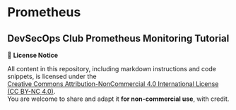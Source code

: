# Prometheus
DevSecOps Club Prometheus Monitoring Tutorial
---

📢 **License Notice**

All content in this repository, including markdown instructions and code snippets, is licensed under the  
[Creative Commons Attribution-NonCommercial 4.0 International License (CC BY-NC 4.0)](https://creativecommons.org/licenses/by-nc/4.0/).  
You are welcome to share and adapt it **for non-commercial use**, with credit.
